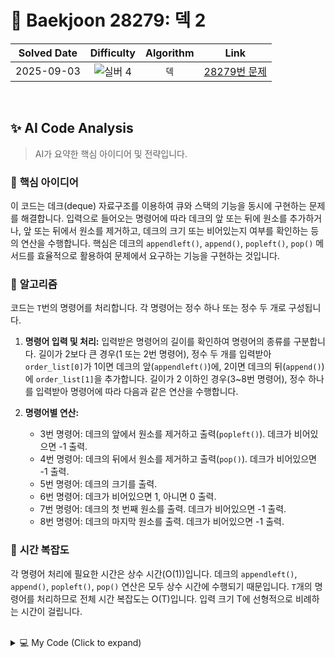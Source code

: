 # 📝 Baekjoon 28279: 덱 2

| **Solved Date** | **Difficulty** | **Algorithm** | **Link** |
|:---:|:---:|:---:|:---:|
| 2025-09-03 | ![실버 4](https://img.shields.io/badge/Silver-4-949393?style=for-the-badge) | `덱` | [28279번 문제](https://www.acmicpc.net/problem/28279) |

<br/>

## ✨ AI Code Analysis

> AI가 요약한 핵심 아이디어 및 전략입니다.

### 🧠 **핵심 아이디어**

이 코드는 데크(deque) 자료구조를 이용하여 큐와 스택의 기능을 동시에 구현하는 문제를 해결합니다.  입력으로 들어오는 명령어에 따라 데크의 앞 또는 뒤에 원소를 추가하거나, 앞 또는 뒤에서 원소를 제거하고, 데크의 크기 또는 비어있는지 여부를 확인하는 등의 연산을 수행합니다.  핵심은 데크의 `appendleft()`, `append()`, `popleft()`, `pop()` 메서드를 효율적으로 활용하여 문제에서 요구하는 기능을 구현하는 것입니다.


### 📝 **알고리즘**

코드는 `T`번의 명령어를 처리합니다. 각 명령어는 정수 하나 또는 정수 두 개로 구성됩니다.

1. **명령어 입력 및 처리:**  입력받은 명령어의 길이를 확인하여 명령어의 종류를 구분합니다.  길이가 2보다 큰 경우(1 또는 2번 명령어), 정수 두 개를 입력받아  `order_list[0]`가 1이면 데크의 앞(`appendleft()`)에, 2이면 데크의 뒤(`append()`)에 `order_list[1]`을 추가합니다.  길이가 2 이하인 경우(3~8번 명령어), 정수 하나를 입력받아 명령어에 따라 다음과 같은 연산을 수행합니다.

2. **명령어별 연산:**
    - 3번 명령어: 데크의 앞에서 원소를 제거하고 출력(`popleft()`). 데크가 비어있으면 -1 출력.
    - 4번 명령어: 데크의 뒤에서 원소를 제거하고 출력(`pop()`). 데크가 비어있으면 -1 출력.
    - 5번 명령어: 데크의 크기를 출력.
    - 6번 명령어: 데크가 비어있으면 1, 아니면 0 출력.
    - 7번 명령어: 데크의 첫 번째 원소를 출력. 데크가 비어있으면 -1 출력.
    - 8번 명령어: 데크의 마지막 원소를 출력. 데크가 비어있으면 -1 출력.


### 🧐 **시간 복잡도**

각 명령어 처리에 필요한 시간은 상수 시간(O(1))입니다. 데크의 `appendleft()`, `append()`, `popleft()`, `pop()` 연산은 모두 상수 시간에 수행되기 때문입니다.  `T`개의 명령어를 처리하므로 전체 시간 복잡도는 O(T)입니다.  입력 크기 T에 선형적으로 비례하는 시간이 걸립니다.


<br/>

<details>
<summary>💻 My Code (Click to expand)</summary>

````py
# Baekjoon Problem 28279: 덱 2
# https://www.acmicpc.net/problem/28279

import sys

input = sys.stdin.readline

from collections import deque

T = int(input())
list_num = deque()
for i in range(T):
    order = input()
    if len(order) > 2:
        order_list = list(map(int,order.split()))
        if order_list[0] == 1:
            list_num.appendleft(order_list[1])
        else:
            list_num.append(order_list[1])
    
    else:
        order = int(order)
        if order == 3:
            if not list_num:
                print(-1)
            else:
                print(list_num.popleft())
        if order == 4:
            if not list_num:
                print(-1)
            else:
                print(list_num.pop())
        if order == 5:
            print(len(list_num))
        if order == 6:
            if not list_num:
                print(1)
            else:
                print(0)
        
        if order == 7:
            if list_num:
                print(list_num[0])
            else:
                print(-1)

        if order == 8:
            if not list_num:
                print(-1)
            else:
                print(list_num[-1])
</details>